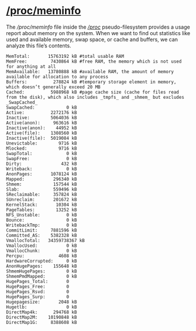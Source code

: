 # [/proc/meminfo](https://man7.org/linux/man-pages/man5/proc.5.html)

The _/proc/meminfo_ file inside the [_/proc_](https://www.baeldung.com/linux/cli-hardware-info#the-proc-pseudo-filesystem) pseudo-filesystem provides a usage report about memory on the system. When we want to find out statistics like used and available memory, swap space, or cache and buffers, we can analyze this file’s contents.

```shell
MemTotal:       15763192 kB #total usable RAM
MemFree:         7430864 kB #free RAM, the memory which is not used for anything at all
MemAvailable:   13780888 kB #available RAM, the amount of memory available for allocation to any process
Buffers:          278824 kB #temporary storage element in memory, which doesn’t generally exceed 20 MB
Cached:          5988968 kB #page cache size (cache for files read from the disk), which also includes _tmpfs_ and _shmem_ but excludes _SwapCached_
SwapCached:            0 kB
Active:          2272176 kB
Inactive:        5064036 kB
Active(anon):     963616 kB
Inactive(anon):    44952 kB
Active(file):    1308560 kB
Inactive(file):  5019084 kB
Unevictable:        9716 kB
Mlocked:            9716 kB
SwapTotal:             0 kB
SwapFree:              0 kB
Dirty:               432 kB
Writeback:             0 kB
AnonPages:       1078124 kB
Mapped:           296340 kB
Shmem:            157544 kB
Slab:             559496 kB
SReclaimable:     357824 kB
SUnreclaim:       201672 kB
KernelStack:       10304 kB
PageTables:        13252 kB
NFS_Unstable:          0 kB
Bounce:                0 kB
WritebackTmp:          0 kB
CommitLimit:     7881596 kB
Committed_AS:    5382328 kB
VmallocTotal:   34359738367 kB
VmallocUsed:           0 kB
VmallocChunk:          0 kB
Percpu:             4608 kB
HardwareCorrupted:     0 kB
AnonHugePages:    155648 kB
ShmemHugePages:        0 kB
ShmemPmdMapped:        0 kB
HugePages_Total:       0
HugePages_Free:        0
HugePages_Rsvd:        0
HugePages_Surp:        0
Hugepagesize:       2048 kB
Hugetlb:               0 kB
DirectMap4k:      294768 kB
DirectMap2M:    10190848 kB
DirectMap1G:     8388608 kB
```